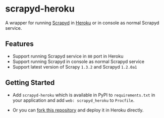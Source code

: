 # scrapyd-heroku

A wrapper for running [Scrapyd](https://github.com/scrapy/scrapyd) in [Heroku](https://heroku.com/) or in console as normal Scrapyd service.

## Features

- Support running Scrapyd service in ```80``` port in Heroku
- Support running Scrapyd in console as normal Scrapyd service
- Support latest version of Scrapy ```1.3.2``` and Scrapyd ```1.2.0a1```
    
## Getting Started

- Add ```scrapyd-heroku``` which is available in PyPI to ```requirements.txt``` in your application and add ```web: scrapyd_heroku``` to ```Procfile```.

- Or you can [fork this repository](https://github.com/jxltom/scrapyd-heroku#fork-destination-box) and deploy it in Heroku directly.

